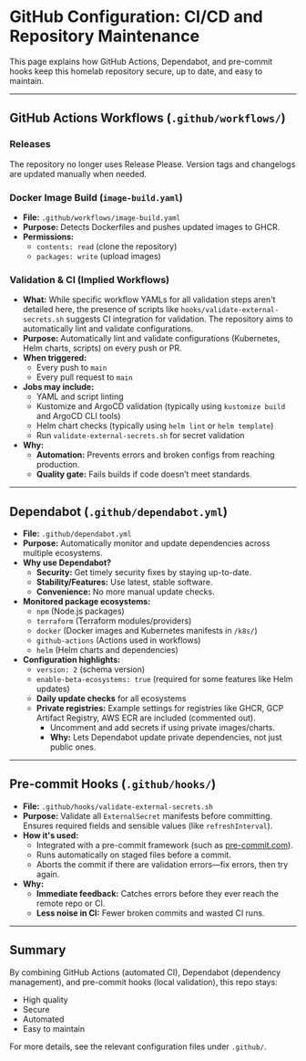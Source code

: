 # GitHub Configuration: CI/CD and Repository Maintenance

This page explains how GitHub Actions, Dependabot, and pre-commit hooks keep this homelab repository secure, up to date, and easy to maintain.

---

## GitHub Actions Workflows (`.github/workflows/`)


### Releases

The repository no longer uses Release Please. Version tags and changelogs are updated manually when needed.

### Docker Image Build (`image-build.yaml`)

- **File:** `.github/workflows/image-build.yaml`
- **Purpose:** Detects Dockerfiles and pushes updated images to GHCR.
- **Permissions:**
  - `contents: read` (clone the repository)
  - `packages: write` (upload images)

### Validation & CI (Implied Workflows)

- **What:** While specific workflow YAMLs for all validation steps aren't detailed here, the presence of scripts like `hooks/validate-external-secrets.sh` suggests CI integration for validation. The repository aims to automatically lint and validate configurations.
- **Purpose:** Automatically lint and validate configurations (Kubernetes, Helm charts, scripts) on every push or PR.
- **When triggered:**
  - Every push to `main`
  - Every pull request to `main`
- **Jobs may include:**
  - YAML and script linting
  - Kustomize and ArgoCD validation (typically using `kustomize build` and ArgoCD CLI tools)
  - Helm chart checks (typically using `helm lint` or `helm template`)
  - Run `validate-external-secrets.sh` for secret validation
- **Why:**
  - **Automation:** Prevents errors and broken configs from reaching production.
  - **Quality gate:** Fails builds if code doesn’t meet standards.

---

## Dependabot (`.github/dependabot.yml`)

- **File:** `.github/dependabot.yml`
- **Purpose:** Automatically monitor and update dependencies across multiple ecosystems.
- **Why use Dependabot?**
  - **Security:** Get timely security fixes by staying up-to-date.
  - **Stability/Features:** Use latest, stable software.
  - **Convenience:** No more manual update checks.
- **Monitored package ecosystems:**
  - `npm` (Node.js packages)
  - `terraform` (Terraform modules/providers)
  - `docker` (Docker images and Kubernetes manifests in `/k8s/`)
  - `github-actions` (Actions used in workflows)
  - `helm` (Helm charts and dependencies)
- **Configuration highlights:**
  - `version: 2` (schema version)
  - `enable-beta-ecosystems: true` (required for some features like Helm updates)
  - **Daily update checks** for all ecosystems
  - **Private registries:** Example settings for registries like GHCR, GCP Artifact Registry, AWS ECR are included (commented out).
    - Uncomment and add secrets if using private images/charts.
    - **Why:** Lets Dependabot update private dependencies, not just public ones.

---

## Pre-commit Hooks (`.github/hooks/`)

- **File:** `.github/hooks/validate-external-secrets.sh`
- **Purpose:** Validate all `ExternalSecret` manifests before committing. Ensures required fields and sensible values (like `refreshInterval`).
- **How it's used:**
  - Integrated with a pre-commit framework (such as [pre-commit.com](https://pre-commit.com/)).
  - Runs automatically on staged files before a commit.
  - Aborts the commit if there are validation errors—fix errors, then try again.
- **Why:**
  - **Immediate feedback:** Catches errors before they ever reach the remote repo or CI.
  - **Less noise in CI:** Fewer broken commits and wasted CI runs.

---

## Summary

By combining GitHub Actions (automated CI), Dependabot (dependency management), and pre-commit hooks (local validation), this repo stays:

- High quality
- Secure
- Automated
- Easy to maintain

For more details, see the relevant configuration files under `.github/`.
